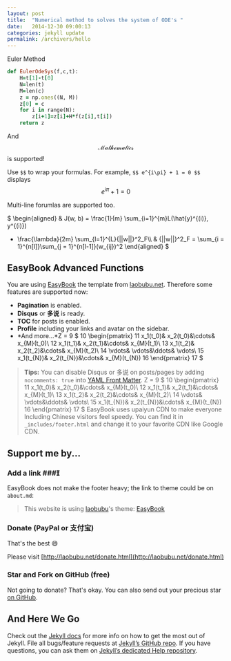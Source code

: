 ```yaml
---
layout: post
title:  "Numerical method to solves the system of ODE's "
date:   2014-12-30 09:00:13
categories: jekyll update
permalink: /archivers/hello
---
```

Euler Method
```ruby
def EulerOdeSys(f,c,t):
    H=t[1]-t[0]
    N=len(t)
    M=len(c)
    z = np.ones((N, M))
    z[0] = c
    for i in range(N):
        z[i+1]=z[i]+H*f(z[i],t[i])
    return z
```

And $$\mathcal{ Mathematics }$$ is supported!

Use `$$` to wrap your formulas. For example, `$$ e^{i\pi} + 1 = 0 $$` displays $$  e^{i\pi} + 1 = 0  $$

Multi-line forumlas are supported too.

$
\begin{aligned}
& J(w, b) = \frac{1}{m} \sum_{i=1}^{m}L(\hat{y}^{(i)}, y^{(i)})
+ \frac{\lambda}{2m} \sum_{l=1}^{L}{||w||}^2_F\\\\
& {||w||}^2_F = \sum_{i = 1}^{n[l]}\sum_{j = 1}^{n[l-1]}(w_{ij})^2
\end{aligned}
$


## EasyBook Advanced Functions ##

You are using [EasyBook][github-easybook] the template from [laobubu.net](http://laobubu.net). Therefore some features are supported now:

* **Pagination** is enabled.
* **Disqus** or **多说** is ready.
* **TOC** for posts is enabled.
* **Profile** including your links and avatar on the sidebar.
* *And more...*Z =
9
$
10
\begin{pmatrix}
11
x_1(t_0)& x_2(t_0)&\cdots& x_{M}(t_0)\\
12
x_1(t_1)& x_2(t_1)&\cdots& x_{M}(t_1)\\
13
x_1(t_2)& x_2(t_2)&\cdots& x_{M}(t_2)\\
14
\vdots& \vdots&\ddots& \vdots\\
15
x_1(t_{N})& x_2(t_{N})&\cdots& x_{M}(t_{N})
16
\end{pmatrix}
17
$

> **Tips:** You can disable Disqus or 多说 on posts/pages by adding `nocomments: true` into [YAML Front Matter][frontmatter].
Z =
9
$
10
\begin{pmatrix}
11
x_1(t_0)& x_2(t_0)&\cdots& x_{M}(t_0)\\
12
x_1(t_1)& x_2(t_1)&\cdots& x_{M}(t_1)\\
13
x_1(t_2)& x_2(t_2)&\cdots& x_{M}(t_2)\\
14
\vdots& \vdots&\ddots& \vdots\\
15
x_1(t_{N})& x_2(t_{N})&\cdots& x_{M}(t_{N})
16
\end{pmatrix}
17
$
EasyBook uses upaiyun CDN to make everyone lncluding Chinese visitors feel speedy. You can find it in `_includes/footer.html` and change it to your favorite CDN like Google CDN.

## Support me by... ##

### Add a link ###

EasyBook does not make the footer heavy; the link to theme could be on `about.md`:

> This website is using [laobubu](http://laobubu.net)'s theme: [EasyBook](https://github.com/laobubu/jekyll-theme-EasyBook)

### Donate (PayPal or 支付宝) ###

That's the best :smile: 

Please visit [http://laobubu.net/donate.html](http://laobubu.net/donate.html)

### Star and Fork on GitHub (free) ###

Not going to donate? That's okay. You can also send out your precious star [on GitHub][github-easybook].

## And Here We Go ##

Check out the [Jekyll docs][jekyll] for more info on how to get the most out of Jekyll. File all bugs/feature requests at [Jekyll’s GitHub repo][jekyll-gh]. If you have questions, you can ask them on [Jekyll’s dedicated Help repository][jekyll-help].

[jekyll]:      http://jekyllrb.com
[jekyll-gh]:   https://github.com/jekyll/jekyll
[jekyll-help]: https://github.com/jekyll/jekyll-help
[frontmatter]: http://jekyllrb.com/docs/frontmatter/
[github-easybook]: https://github.com/laobubu/jekyll-theme-EasyBook
